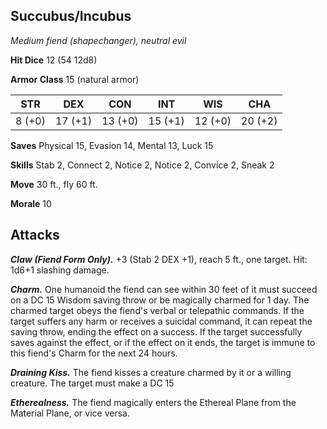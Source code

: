 ## Succubus/Incubus

*Medium fiend (shapechanger), neutral evil*

**Hit Dice** 12 (54 12d8)

**Armor Class** 15 (natural armor)

| STR     | DEX     | CON     | INT     | WIS     | CHA     |
|---------|---------|---------|---------|---------|---------|
|  8 (+0) | 17 (+1) | 13 (+0) | 15 (+1) | 12 (+0) | 20 (+2) |

**Saves** Physical 15, Evasion 14, Mental 13, Luck 15

**Skills** Stab 2, Connect 2, Notice 2, Notice 2, Convice 2, Sneak 2

**Move** 30 ft., fly 60 ft.

**Morale** 10

## Attacks

***Claw (Fiend Form Only).*** +3 (Stab 2 DEX +1), reach 5 ft., one target. Hit: 1d6+1 slashing damage.

***Charm.*** One humanoid the fiend can see within 30 feet of it must succeed on a DC 15 Wisdom saving throw or be magically charmed for 1 day. The charmed target obeys the fiend's verbal or telepathic commands. If the target suffers any harm or receives a suicidal command, it can repeat the saving throw, ending the effect on a success. If the target successfully saves against the effect, or if the effect on it ends, the target is immune to this fiend's Charm for the next 24 hours.

***Draining Kiss.*** The fiend kisses a creature charmed by it or a willing creature. The target must make a DC 15

***Etherealness.*** The fiend magically enters the Ethereal Plane from the Material Plane, or vice versa.

